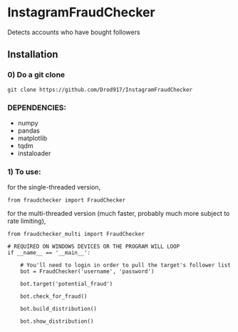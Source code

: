 # InstagramFraudChecker
Detects accounts who have bought followers

## Installation

### 0) Do a git clone
```
git clone https://github.com/Drod917/InstagramFraudChecker
```

### DEPENDENCIES:
* numpy
* pandas
* matplotlib
* tqdm
* instaloader

### 1) To use:
for the single-threaded version,

```
from fraudchecker import FraudChecker
```

for the multi-threaded version (much faster, probably much more subject to rate limiting),

```
from fraudchecker_multi import FraudChecker
```


```
# REQUIRED ON WINDOWS DEVICES OR THE PROGRAM WILL LOOP
if __name__ == '__main__':

    # You'll need to login in order to pull the target's follower list
    bot = FraudChecker('username', 'password')

    bot.target('potential_fraud')

    bot.check_for_fraud()

    bot.build_distribution()

    bot.show_distribution()
```
